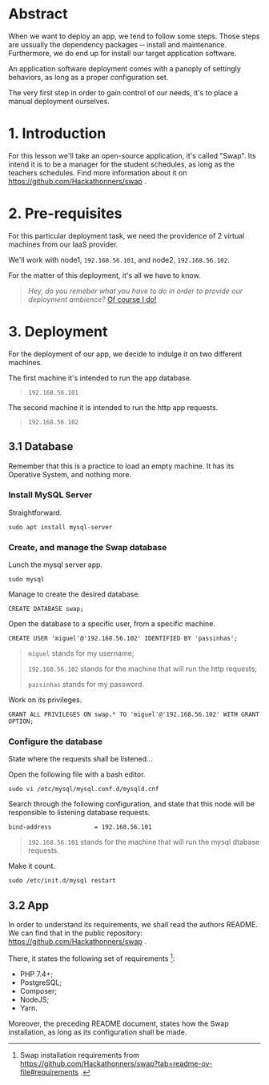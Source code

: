 # Abstract
When we want to deploy an app, we tend to follow some steps. Those steps are ussually the dependency packages ─ install and maintenance. Furthermore, we do end up for install our target application software.

An application software deployment comes with a panoply of settingly behaviors, as long as a proper configuration set.

The very first step in order to gain control of our needs, it's to place a manual deployment ourselves.

# 1. Introduction
For this lesson we'll take an open-source application, it's called "Swap". Its intend it is to be a manager for the student schedules, as long as the teachers schedules. Find more information about it on https://github.com/Hackathonners/swap .

# 2. Pre-requisites
For this particular deployment task, we need the providence of 2 virtual machines from our IaaS provider.

We'll work with node1, ```192.168.56.101```, and node2, ```192.168.56.102```.

For the matter of this deployment, it's all we have to know.
> *Hey, do you remeber what you have to do in order to provide our deployment ambience?* [Of course I do!](Cloud-Computing-Applications-and-Services/0.CreateVMs_IaaS)

# 3. Deployment
For the deployment of our app, we decide to indulge it on two different machines.

The first machine it's intended to run the app database.
> ```192.168.56.101```

The second machine it is intended to run the http app requests.
> ```192.168.56.102```

## 3.1 Database
Remember that this is a practice to load an empty machine. It has its Operative System, and nothing more.

### Install MySQL Server
Straightforward.
```
sudo apt install mysql-server
```

### Create, and manage the Swap database
Lunch the mysql server app.
```
sudo mysql
```

Manage to create the desired database.
```
CREATE DATABASE swap;
```

Open the database to a specific user, from a specific machine.
```
CREATE USER 'miguel'@'192.168.56.102' IDENTIFIED BY 'passinhas';
```
> ```miguel``` stands for my username;
> 
> ```192.168.56.102``` stands for the machine that will run the http requests;
> 
> ```passinhas``` stands for my password.

Work on its privileges.
```
GRANT ALL PRIVILEGES ON swap.* TO 'miguel'@'192.168.56.102' WITH GRANT OPTION;
```

### Configure the database
State where the requests shall be listened...

Open the following file with a bash editor.
```
sudo vi /etc/mysql/mysql.conf.d/mysqld.cnf
```
Search through the following configuration, and state that this node will be responsible to listening database requests.
```
bind-address            = 192.168.56.101
```
> ```192.168.56.101``` stands for the machine that will run the mysql dtabase requests.

Make it count.
```
sudo /etc/init.d/mysql restart
```

## 3.2 App
In order to understand its requirements, we shall read the authors README. We can find that in the public repository: https://github.com/Hackathonners/swap .

There, it states the following set of requirements [^1]:
- PHP 7.4+;
- PostgreSQL;
- Composer;
- NodeJS;
- Yarn.

Moreover, the preceding README document, states how the Swap installation, as long as its configuration shall be made.

[^1]: Swap installation requirements from https://github.com/Hackathonners/swap?tab=readme-ov-file#requirements .
